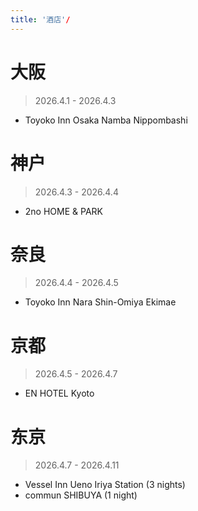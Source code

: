 ```yaml
---
title: '酒店'/
---
```


# 大阪

> 2026.4.1 - 2026.4.3

- Toyoko Inn Osaka Namba Nippombashi

# 神户

> 2026.4.3 - 2026.4.4

- 2no HOME & PARK

# 奈良

> 2026.4.4 - 2026.4.5

- Toyoko Inn Nara Shin-Omiya Ekimae

# 京都

> 2026.4.5 - 2026.4.7

- EN HOTEL Kyoto

# 东京

> 2026.4.7 - 2026.4.11

- Vessel Inn Ueno Iriya Station (3 nights)
- commun SHIBUYA (1 night)

